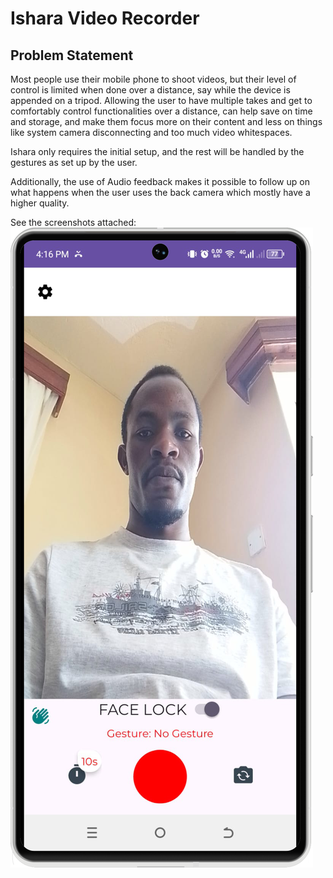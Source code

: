 # Ishara Video Recorder
## Problem Statement
Most people use their mobile phone to shoot videos, but their level of control is limited when done over a distance, say while the device is appended on a tripod.
Allowing the user to have multiple takes and get to comfortably control functionalities over a distance, can help save on time and storage, and make them focus more on their content and less on things like system camera disconnecting and too much video whitespaces.

Ishara only requires the initial setup, and the rest will be handled by the gestures as set up by the user.

Additionally, the use of Audio feedback makes it possible to follow up on what happens when the user uses the back camera which mostly have a higher quality.

See the screenshots attached:
![Ishara Portrait View](infoPics/portrait.png)


